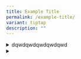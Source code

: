 ```yaml
---
title: Example Title
permalink: /example-title/
variant: tiptap
description: ""
---
```

<div data-type="detailGroup" class="isomer-accordion isomer-accordion-white"><details class="isomer-details"><summary>dqwdqwdqwdqwdqwd</summary><div data-type="detailsContent" class="isomer-details-content"><p>test test</p></div></details><details class="isomer-details"><summary></summary><div data-type="detailsContent" class="isomer-details-content"><p></p></div></details></div><p></p>